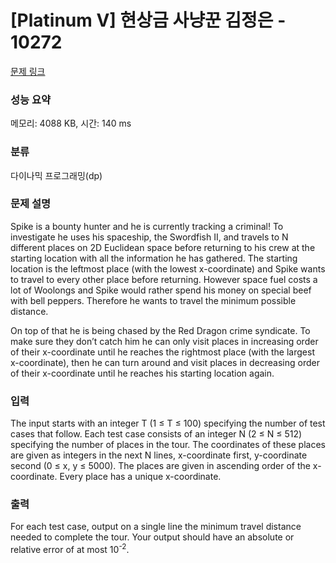 # [Platinum V] 현상금 사냥꾼 김정은 - 10272 

[문제 링크](https://www.acmicpc.net/problem/10272) 

### 성능 요약

메모리: 4088 KB, 시간: 140 ms

### 분류

다이나믹 프로그래밍(dp)

### 문제 설명

<p>Spike is a bounty hunter and he is currently tracking a criminal! To investigate he uses his spaceship, the Swordfish II, and travels to N different places on 2D Euclidean space before returning to his crew at the starting location with all the information he has gathered. The starting location is the leftmost place (with the lowest x-coordinate) and Spike wants to travel to every other place before returning. However space fuel costs a lot of Woolongs and Spike would rather spend his money on special beef with bell peppers. Therefore he wants to travel the minimum possible distance.</p>

<p>On top of that he is being chased by the Red Dragon crime syndicate. To make sure they don’t catch him he can only visit places in increasing order of their x-coordinate until he reaches the rightmost place (with the largest x-coordinate), then he can turn around and visit places in decreasing order of their x-coordinate until he reaches his starting location again.</p>

### 입력 

 <p>The input starts with an integer T (1 ≤ T ≤ 100) specifying the number of test cases that follow. Each test case consists of an integer N (2 ≤ N ≤ 512) specifying the number of places in the tour. The coordinates of these places are given as integers in the next N lines, x-coordinate first, y-coordinate second (0 ≤ x, y ≤ 5000). The places are given in ascending order of the x-coordinate. Every place has a unique x-coordinate.</p>

### 출력 

 <p>For each test case, output on a single line the minimum travel distance needed to complete the tour. Your output should have an absolute or relative error of at most 10<sup>-2</sup>.</p>

